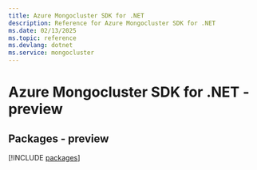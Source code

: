 ```yaml
---
title: Azure Mongocluster SDK for .NET
description: Reference for Azure Mongocluster SDK for .NET
ms.date: 02/13/2025
ms.topic: reference
ms.devlang: dotnet
ms.service: mongocluster
---
```

# Azure Mongocluster SDK for .NET - preview
## Packages - preview
[!INCLUDE [packages](mongocluster-index.md)]